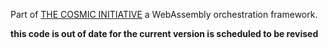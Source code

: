 Part of [THE COSMIC INITIATIVE](http://thecosmicinitiative.io) a WebAssembly orchestration framework.

**this code is out of date for the current version is scheduled to be revised**

